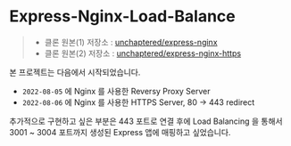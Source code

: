 # Express-Nginx-Load-Balance

> - 클론 원본(1) 저장소 : [unchaptered/express-nginx](https://github.com/unchaptered/express-nginx)
> - 클론 원본(2) 저장소 : [unchaptered/express-nginx-https](https://github.com/unchaptered/express-nginx-load-balance)

본 프로젝트는 다음에서 시작되었습니다.

- `2022-08-05` 에 Nginx 를 사용한 Reversy Proxy Server
- `2022-08-06` 에 Nginx 를 사용한 HTTPS Server, 80 -> 443 redirect

추가적으로 구현하고 싶은 부분은 443 포트로 연결 후에 Load Balancing 을 통해서 3001 ~ 3004 포트까지 생성된 Express 앱에 매핑하고 싶었습니다.